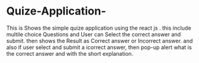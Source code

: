 # Quize-Application-
This is Shows the simple quize application using the react js  .  this include multile choice Questions and User can Select the correct answer and submit. then shows the Result as Correct answer or Incorrect answer. and also if  user select and submit a icorrect answer, then pop-up alert what is the correct answer and with the short explanation. 
